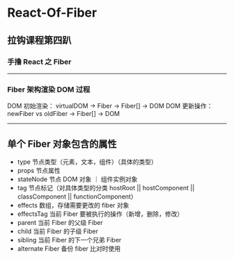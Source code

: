 # React-Of-Fiber
## 拉钩课程第四趴
### 手撸 React 之 Fiber

---
### Fiber 架构渲染 DOM 过程

DOM 初始渲染：  virtualDOM -> Fiber -> Fiber[] -> DOM
DOM 更新操作：  newFiber vs oldFiber -> Fiber[] -> DOM

---
## 单个 Fiber 对象包含的属性

-  type           节点类型（元素，文本，组件）（具体的类型）
-  props          节点属性
-  stateNode      节点 DOM 对象 ｜ 组件实例对象
-  tag            节点标记（对具体类型的分类 hostRoot || hostComponent || classComponent || functionComponent）
-  effects        数组，存储需要更改的 fiber 对象
-  effectsTag     当前 Fiber 要被执行的操作（新增，删除，修改）
-  parent         当前 Fiber 的父级 Fiber
-  child          当前 Fiber 的子级 Fiber
-  sibling        当前 Fiber 的下一个兄弟 Fiber
-  alternate      Fiber 备份 fiber 比对时使用
